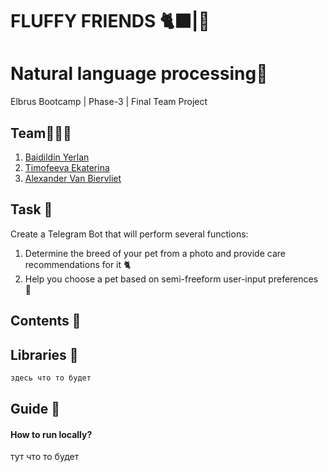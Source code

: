 # FLUFFY FRIENDS 🐈‍⬛|🐩
# Natural language processing🙂
Elbrus Bootcamp | Phase-3 | Final Team Project

## Team🧑🏻‍💻
1. [Baidildin Yerlan ](https://github.com/YerlanBaidildin)
2. [Timofeeva Ekaterina](https://github.com/katyyyyyas)
3. [Alexander Van Biervliet](https://github.com/Awlly)

## Task 📌
Create a Telegram Bot that will perform several functions:
1. Determine the breed of your pet from a photo and provide care recommendations for it 🐈
2. Help you choose a pet based on semi-freeform user-input preferences 🦮

   
## Contents 📝

## Libraries 📖
```python
здесь что то будет
```
## Guide 📜 
####  How to run locally?
тут что то будет
